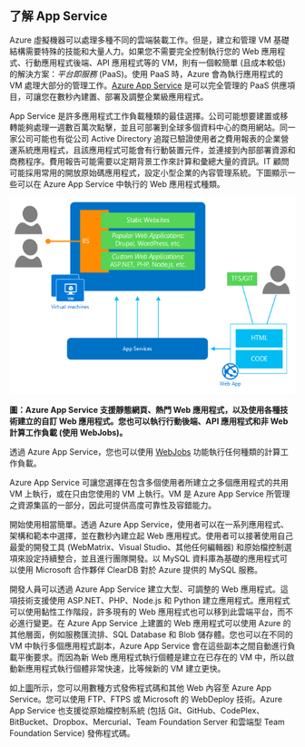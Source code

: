 <a name="tellmeas"></a>
## 了解 App Service

Azure 虛擬機器可以處理多種不同的雲端裝載工作。但是，建立和管理 VM 基礎結構需要特殊的技能和大量人力。如果您不需要完全控制執行您的 Web 應用程式、行動應用程式後端、API 應用程式等的 VM，則有一個較簡單 (且成本較低) 的解決方案：*平台即服務* (PaaS)。使用 PaaS 時，Azure 會為執行應用程式的 VM 處理大部分的管理工作。[Azure App Service](../article/app-service/app-service-value-prop-what-is.md) 是可以完全管理的 PaaS 供應項目，可讓您在數秒內建置、部署及調整企業級應用程式。

App Service 是許多應用程式工作負載種類的最佳選擇。公司可能想要建置或移轉能夠處理一週數百萬次點擊，並且可部署到全球多個資料中心的商用網站。同一家公司可能也有從公司 Active Directory 追蹤已驗證使用者之費用報表的企業營運系統應用程式，且該應用程式可能會有行動裝置元件，並連接到內部部署資源和商務程序。費用報告可能需要以定期背景工作來計算和彙總大量的資訊。IT 顧問可能採用常用的開放原始碼應用程式，設定小型企業的內容管理系統。下圖顯示一些可以在 Azure App Service 中執行的 Web 應用程式種類。

<a name="appservice_diagram"></a> ![App Service 圖表](media/app-service-choose-me-content/diagram.png)
 
**圖：Azure App Service 支援靜態網頁、熱門 Web 應用程式，以及使用各種技術建立的自訂 Web 應用程式。您也可以執行行動後端、API 應用程式和非 Web 計算工作負載 (使用 WebJobs)。**

透過 Azure App Service，您也可以使用 [WebJobs](../article/app-service-web/websites-webjobs-resources.md) 功能執行任何種類的計算工作負載。

Azure App Service 可讓您選擇在包含多個使用者所建立之多個應用程式的共用 VM 上執行，或在只由您使用的 VM 上執行。VM 是 Azure App Service 所管理之資源集區的一部分，因此可提供高度可靠性及容錯能力。

開始使用相當簡單。透過 Azure App Service，使用者可以在一系列應用程式、架構和範本中選擇，並在數秒內建立起 Web 應用程式。使用者可以接著使用自己最愛的開發工具 (WebMatrix、Visual Studio、其他任何編輯器) 和原始檔控制選項來設定持續整合，並且進行團隊開發。以 MySQL 資料庫為基礎的應用程式可以使用 Microsoft 合作夥伴 ClearDB 對於 Azure 提供的 MySQL 服務。

開發人員可以透過 Azure App Service 建立大型、可調整的 Web 應用程式。這項技術支援使用 ASP.NET、PHP、Node.js 和 Python 建立應用程式。應用程式可以使用黏性工作階段，許多現有的 Web 應用程式也可以移到此雲端平台，而不必進行變更。在 Azure App Service 上建置的 Web 應用程式可以使用 Azure 的其他層面，例如服務匯流排、SQL Database 和 Blob 儲存體。您也可以在不同的 VM 中執行多個應用程式副本，Azure App Service 會在這些副本之間自動進行負載平衡要求。而因為新 Web 應用程式執行個體是建立在已存在的 VM 中，所以啟動新應用程式執行個體非常快速，比等候新的 VM 建立更快。

如上[圖](#appservice_diagram)所示，您可以用數種方式發佈程式碼和其他 Web 內容至 Azure App Service。您可以使用 FTP、FTPS 或 Microsoft 的 WebDeploy 技術。Azure App Service 也支援從原始檔控制系統 (包括 Git、GitHub、CodePlex、BitBucket、Dropbox、Mercurial、Team Foundation Server 和雲端型 Team Foundation Service) 發佈程式碼。

<!---HONumber=July15_HO4-->